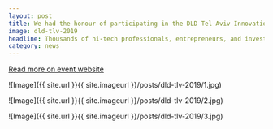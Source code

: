 ```yaml
---
layout: post
title: We had the honour of participating in the DLD Tel-Aviv Innovation Festival, Israel’s largest hi-tech conference
image: dld-tlv-2019
headline: Thousands of hi-tech professionals, entrepreneurs, and investors from Israel and abroad gather for the prestigious international festival and conference dealing with innovation, digital media, science and culture. The conference aims to lay the groundwork for future innovations and technological developments, offering professionals and senior executives in the global hi-tech industry a platform for exchanging ideas and networking.    
category: news
---
```


[Read more on event website](https://www.dldtelaviv.com/2019/index.php)

![Image]({{ site.url }}{{ site.imageurl }}/posts/dld-tlv-2019/1.jpg)	

![Image]({{ site.url }}{{ site.imageurl }}/posts/dld-tlv-2019/2.jpg)	

![Image]({{ site.url }}{{ site.imageurl }}/posts/dld-tlv-2019/3.jpg)